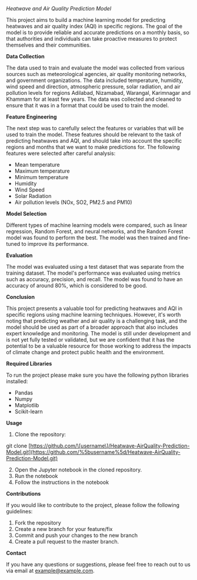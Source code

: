 *Heatwave and Air Quality Prediction Model*

This project aims to build a machine learning model for predicting heatwaves and air quality index (AQI) in specific regions. The goal of the model is to provide reliable and accurate predictions on a monthly basis, so that authorities and individuals can take proactive measures to protect themselves and their communities.

**Data Collection**

The data used to train and evaluate the model was collected from various sources such as meteorological agencies, air quality monitoring networks, and government organizations. The data included temperature, humidity, wind speed and direction, atmospheric pressure, solar radiation, and air pollution levels for regions Adilabad, Nizamabad, Warangal, Karimnagar and Khammam for at least few years. The data was collected and cleaned to ensure that it was in a format that could be used to train the model.

**Feature Engineering**

The next step was to carefully select the features or variables that will be used to train the model. These features should be relevant to the task of predicting heatwaves and AQI, and should take into account the specific regions and months that we want to make predictions for. The following features were selected after careful analysis:

- Mean temperature
- Maximum temperature
- Minimum temperature
- Humidity
- Wind Speed
- Solar Radiation
- Air pollution levels (NOx, SO2, PM2.5 and PM10)

**Model Selection**

Different types of machine learning models were compared, such as linear regression, Random Forest, and neural networks, and the Random Forest model was found to perform the best. The model was then trained and fine-tuned to improve its performance.

**Evaluation**

The model was evaluated using a test dataset that was separate from the training dataset. The model's performance was evaluated using metrics such as accuracy, precision, and recall. The model was found to have an accuracy of around 80%, which is considered to be good.

**Conclusion**

This project presents a valuable tool for predicting heatwaves and AQI in specific regions using machine learning techniques. However, it's worth noting that predicting weather and air quality is a challenging task, and the model should be used as part of a broader approach that also includes expert knowledge and monitoring. The model is still under development and is not yet fully tested or validated, but we are confident that it has the potential to be a valuable resource for those working to address the impacts of climate change and protect public health and the environment.

**Required Libraries**

To run the project please make sure you have the following python libraries installed:

- Pandas
- Numpy
- Matplotlib
- Scikit-learn

**Usage**

1. Clone the repository:

git clone [https://github.com/\[username\]/Heatwave-AirQuality-Prediction-Model.git](https://github.com/%5busername%5d/Heatwave-AirQuality-Prediction-Model.git) 

2. Open the Jupyter notebook in the cloned repository.
2. Run the notebook
2. Follow the instructions in the notebook

**Contributions**

If you would like to contribute to the project, please follow the following guidelines:

1. Fork the repository
1. Create a new branch for your feature/fix
1. Commit and push your changes to the new branch
1. Create a pull request to the master branch.

**Contact**

If you have any questions or suggestions, please feel free to reach out to us via email at <example@example.com>.

